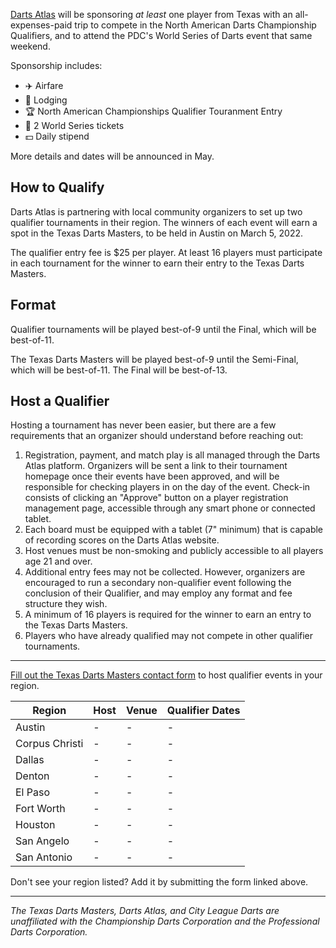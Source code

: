 [Darts Atlas](https://dartsatlas.com) will be sponsoring *at least* one player from Texas with an all-expenses-paid trip to compete in the North American Darts Championship Qualifiers, and to attend the PDC's World Series of Darts event that same weekend.

Sponsorship includes:

- :airplane: Airfare
- :hotel: Lodging
- :trophy: North American Championships Qualifier Touranment Entry
- :ticket: 2 World Series tickets
- :dollar: Daily stipend

More details and dates will be announced in May.

## How to Qualify

Darts Atlas is partnering with local community organizers to set up two qualifier tournaments in their region. The winners of each event will earn a spot in the Texas Darts Masters, to be held in Austin on March 5, 2022.

The qualifier entry fee is $25 per player. At least 16 players must participate in each tournament for the winner to earn their entry to the Texas Darts Masters.

## Format

Qualifier tournaments will be played best-of-9 until the Final, which will be best-of-11.

The Texas Darts Masters will be played best-of-9 until the Semi-Final, which will be best-of-11. The Final will be best-of-13.

## Host a Qualifier

Hosting a tournament has never been easier, but there are a few requirements that an organizer should understand before reaching out:

1. Registration, payment, and match play is all managed through the Darts Atlas platform. Organizers will be sent a link to their tournament homepage once their events have been approved, and will be responsible for checking players in on the day of the event. Check-in consists of clicking an "Approve" button on a player registration management page, accessible through any smart phone or connected tablet.
2. Each board must be equipped with a tablet (7" minimum) that is capable of recording scores on the Darts Atlas website.
3. Host venues must be non-smoking and publicly accessible to all players age 21 and over.
4. Additional entry fees may not be collected. However, organizers are encouraged to run a secondary non-qualifier event following the conclusion of their Qualifier, and may employ any format and fee structure they wish.
5. A minimum of 16 players is required for the winner to earn an entry to the Texas Darts Masters.
6. Players who have already qualified may not compete in other qualifier tournaments.

---

[Fill out the Texas Darts Masters contact form](https://www.cityleaguedarts.com/texas-darts-masters) to host qualifier events in your region.

| Region         | Host | Venue | Qualifier Dates |
| -------------- | ---- | ----- | --------------- |
| Austin         | -    | -     | -               |
| Corpus Christi | -    | -     | -               |
| Dallas         | -    | -     | -               |
| Denton         | -    | -     | -               |
| El Paso        | -    | -     | -               |
| Fort Worth     | -    | -     | -               |
| Houston        | -    | -     | -               |
| San Angelo     | -    | -     | -               |
| San Antonio    | -    | -     | -               |

Don't see your region listed? Add it by submitting the form linked above.

---

_The Texas Darts Masters, Darts Atlas, and City League Darts are unaffiliated with the Championship Darts Corporation and the Professional Darts Corporation._

